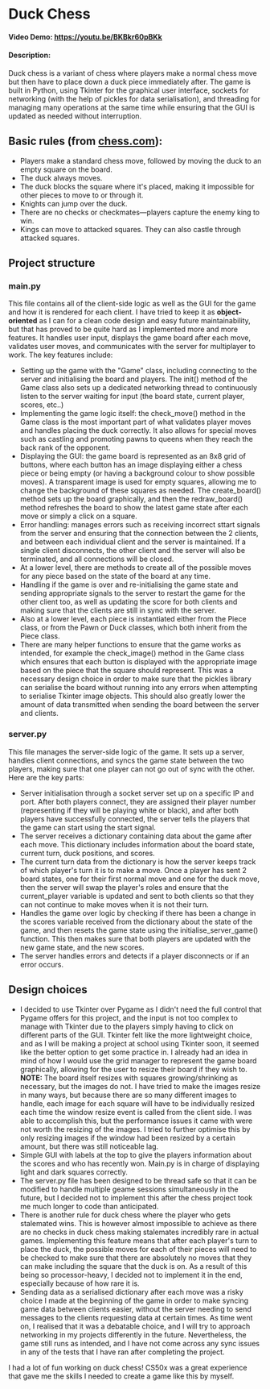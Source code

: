 # Duck Chess
#### Video Demo:  https://youtu.be/BKBkr60pBKk
#### Description:
Duck chess is a variant of chess where players make a normal chess move but then have to place down a duck piece immediately after.
The game is built in Python, using Tkinter for the graphical user interface, sockets for networking (with the help of pickles for data serialisation), and threading for managing many operations at the same time while ensuring that the GUI is updated as needed without interruption. 

## Basic rules (from [chess.com](https://www.chess.com/terms/duck-chess)):
- Players make a standard chess move, followed by moving the duck to an empty square on the board.
- The duck always moves.
- The duck blocks the square where it's placed, making it impossible for other pieces to move to or through it.
- Knights can jump over the duck.
- There are no checks or checkmates—players capture the enemy king to win.
- Kings can move to attacked squares. They can also castle through attacked squares.

## Project structure
### main.py
This file contains all of the client-side logic as well as the GUI for the game and how it is rendered for each client. I have tried to keep it as **object-oriented** as I can for a clean code design and easy future maintainability, but that has proved to be quite hard as I implemented more and more features.
It handles user input, displays the game board after each move, validates user moves, and communicates with the server for multiplayer to work.
The key features include:
- Setting up the game with the "Game" class, including connecting to the server and initialising the board and players. The init() method of the Game class also sets up a dedicated networking thread to continuously listen to the server waiting for input (the board state, current player, scores, etc..)
- Implementing the game logic itself: the check_move() method in the Game class is the most important part of what validates player moves and handles placing the duck correctly. It also allows for special moves such as castling and promoting pawns to queens when they reach the back rank of the opponent.
- Displaying the GUI: the game board is represented as an 8x8 grid of buttons, where each button has an image displaying either a chess piece or being empty (or having a background colour to show possible moves). A transparent image is used for empty squares, allowing me to change the background of these squares as needed. The create_board() method sets up the board graphically, and then the redraw_board() method refreshes the board to show the latest game state after each move or simply a click on a square.
- Error handling: manages errors such as receiving incorrect sttart signals from the server and ensuring that the connection between the 2 clients, and between each individual client and the server is maintained. If a single client disconnects, the other client and the server will also be terminated, and all connections will be closed.
- At a lower level, there are methods to create all of the possible moves for any piece based on the state of the board at any time.
- Handling if the game is over and re-initialising the game state and sending appropriate signals to the server to restart the game for the other client too, as well as updating the score for both clients and making sure that the clients are still in sync with the server.
- Also at a lower level, each piece is instantiated either from the Piece class, or from the Pawn or Duck classes, which both inherit from the Piece class.
- There are many helper functions to ensure that the game works as intended, for example the check_image() method in the Game class which ensures that each button is displayed with the appropriate image based on the piece that the square should represent. This was a necessary design choice in order to make sure that the pickles library can serialise the board without running into any errors when attempting to serialise Tkinter image objects. This should also greatly lower the amount of data transmitted when sending the board between the server and clients.

### server.py
This file manages the server-side logic of the game. It sets up a server, handles client connections, and syncs the game state between the two players, making sure that one player can not go out of sync with the other.
Here are the key parts:
- Server initialisation through a socket server set up on a specific IP and port. After both players connect, they are assigned their player number (representing if they will be playing white or black), and after both players have successfully connected, the server tells the players that the game can start using the start signal.
- The server receives a dictionary containing data about the game after each move. This dictionary includes information about the board state, current turn, duck positions, and scores.
- The current turn data from the dictionary is how the server keeps track of which player's turn it is to make a move. Once a player has sent 2 board states, one for their first normal move and one for the duck move, then the server will swap the player's roles and ensure that the current_player variable is updated and sent to both clients so that they can not continue to make moves when it is not their turn.
- Handles the game over logic by checking if there has been a change in the scores variable received from the dictionary about the state of the game, and then resets the game state using the initialise_server_game() function. This then makes sure that both players are updated with the new game state, and the new scores.
- The server handles errors and detects if a player disconnects or if an error occurs.

## Design choices
- I decided to use Tkinter over Pygame as I didn't need the full control that Pygame offers for this project, and the input is not too complex to manage with Tkinter due to the players simply having to click on different parts of the GUI. Tkinter felt like the more lightweight choice, and as I will be making a project at school using Tkinter soon, it seemed like the better option to get some practice in. I already had an idea in mind of how I would use the grid manager to represent the game board graphically, allowing for the user to resize their board if they wish to. **NOTE:** The board itself resizes with squares growing/shrinking as necessary, but the images do not. I have tried to make the images resize in many ways, but because there are so many different images to handle, each image for each square will have to be individually resized each time the window resize event is called from the client side. I was able to accomplish this, but the performance issues it came with were not worth the resizing of the images. I tried to further optimise this by only resizing images if the window had been resized by a certain amount, but there was still noticeable lag.
- Simple GUI with labels at the top to give the players information about the scores and who has recently won. Main.py is in charge of displaying light and dark squares correctly.
- The server.py file has been designed to be thread safe so that it can be modified to handle multiple geame sessions simultaneously in the future, but I decided not to implement this after the chess project took me much longer to code than anticipated.
- There is another rule for duck chess where the player who gets stalemated wins. This is however almost impossible to achieve as there are no checks in duck chess making stalemates incredibly rare in actual games. Implementing this feature means that after each player's turn to place the duck, the possible moves for each of their pieces will need to be checked to make sure that there are absolutely no moves that they can make including the square that the duck is on. As a result of this being so processor-heavy, I decided not to implement it in the end, especially because of how rare it is.
- Sending data as a serialised dictionary after each move was a risky choice I made at the beginning of the game in order to make syncing game data between clients easier, without the server needing to send messages to the clients requesting data at certain times. As time went on, I realised that it was a debatable choice, and I will try to approach networking in my projects differently in the future. Nevertheless, the game still runs as intended, and I have not come across any sync issues in any of the tests that I have ran after completing the project.

I had a lot of fun working on duck chess! CS50x was a great experience that gave me the skills I needed to create a game like this by myself.
  

